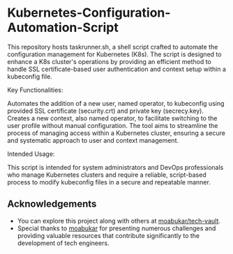 # Kubernetes-Configuration-Automation-Script
This repository hosts taskrunner.sh, a shell script crafted to automate the configuration management for Kubernetes (K8s). The script is designed to enhance a K8s cluster's operations by providing an efficient method to handle SSL certificate-based user authentication and context setup within a kubeconfig file.

Key Functionalities:

Automates the addition of a new user, named operator, to kubeconfig using provided SSL certificate (security.crt) and private key (secrecy.key).
Creates a new context, also named operator, to facilitate switching to the user profile without manual configuration.
The tool aims to streamline the process of managing access within a Kubernetes cluster, ensuring a secure and systematic approach to user and context management.

Intended Usage:

This script is intended for system administrators and DevOps professionals who manage Kubernetes clusters and require a reliable, script-based process to modify kubeconfig files in a secure and repeatable manner.


## Acknowledgements
- You can explore this project along with others at [moabukar/tech-vault](https://github.com/moabukar/tech-vault).
- Special thanks to [moabukar](https://github.com/moabukar) for presenting numerous challenges and providing valuable resources that contribute significantly to the development of tech engineers.
